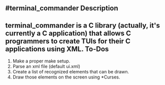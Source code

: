 #terminal_commander
Description
---
terminal_commander is a C library (actually, it's currently a C application) that allows C programmers to create TUIs for their C applications using XML.
To-Dos
---
1. Make a proper make setup.
2.  Parse an xml file (default ui.xml)
3.  Create a list of recognized elements that can be drawn.
4.  Draw those elements on the screen using *Curses.